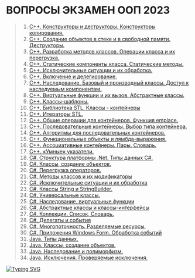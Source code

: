 # ВОПРОСЫ ЭКЗАМЕН ООП 2023
>1. [С++. Конструкторы и деструкторы. Конструкторы копирования.]()
>2. [С++. Создание объектов в стеке и в свободной памяти. Деструкторы.]()
>3. [С++. Разработка методов классов. Операции класса и их перегрузка.]()
>4. [С++. Статические компоненты класса. Статические методы.]()
>5. [С++. Исключительные ситуации и их обработка.]()
>6. [С++. Включение и делегирование.]()
>7. [С++. Наследование. Базовый и производный классы. Доступ к наследуемым компонентам.]()
>8. [С++. Виртуальные функции и их вызов. Абстрактные классы.]()
>9. [С++. Классы-шаблоны.]()
>10. [С++. Библиотека STL. Классы - контейнеры]()
>11. [С++. Итераторы STL.]()
>12. [С++. Общие операции для контейнеров. Функция emplace.]()
>13. [С++. Последовательные контейнеры. Выбор типа контейнера.]()
>14. [С++. Алгоритмы для последовательных контейнеров.]()
>15. [C++. Функциональные объекты и лямбда-выражения.]()
>16. [С++. Ассоциативные контейнеры. Пары. Словарь.]()
>17. [C++. «Умные» указатели.]()
>18. [С#. Структура платформы .Net. Типы данных С#.]()
>19. [С#. Классы, создание объектов.]()
>20. [С#. Перегрузка операторов.]()
>21. [С#. Методы классов и их модификаторы]()
>22. [С#. Исключительные ситуации и их обработка]()
>23. [C#. Классы String и StringBuilder.]()
>24. [С#. Универсальные классы.]()
>25. [С#. Наследование, виртуальные функции]()
>26. [С#. Абстрактные классы и классы-интерфейсы]()
>27. [С#. Коллекции. Список, Словарь.]()
>28. [С#. Делегаты и события]()
>29. [C#. Многопоточность. Разделяемые ресурсы.]()
>30. [С#. Приложения Windows Form. Обработка событий]()
>31. [Java. Типы данных.]()
>32. [Java. Классы, создание объектов.]()
>33. [Java. Наследование и полиморфизм.]()
>34. [Java. Исключения. Проверяемые исключения.]()
>
[![Typing SVG](https://readme-typing-svg.herokuapp.com?color=%2336BCF7&lines=2023)](https://git.io/typing-svg)  
